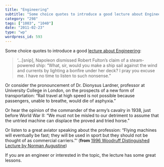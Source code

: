 ```yaml
---
title: "Engineering"
subtitle: "Some choice quotes to introduce a good lecture about Engineering"
category: "298"
tags: ["1003", "1040"]
date: "2011-02-23"
type: "wp"
wordpress_id: 593
---
```

Some choice quotes to introduce a good [lecture about Engineering](http://sunnyday.mit.edu/16.355/Augustine.htm):

> ‘…[snip], Napoleon dismissed Robert Fulton’s claim of a steam-powered ship: “What, sir, would you make a ship sail against the wind and currents by lighting a bonfire under her deck? I pray you excuse me. I have no time to listen to such nonsense.”

Or consider the pronouncement of Dr. Dionysus Lardner, professor at University College in London, on the prospects of a new form of transportation: “Rail travel at high speed is not possible because passengers, unable to breathe, would die of asphyxia.”

Or hear the opinion of the commander of the army’s cavalry in 1938, just before World War II: “We must not be misled to our detriment to assume that the untried machine can displace the proved and tried horse.”

Or listen to a great aviator speaking about the profession: “Flying machines will eventually be fast; they will be used in sport but they should not be thought of as commercial carriers.”‘ (**from** [1996 Woodruff Distinguished Lecture by Norman Augustine](http://sunnyday.mit.edu/16.355/Augustine.htm))

If you are an engineer or interested in the topic, the lecture has some great lessons.